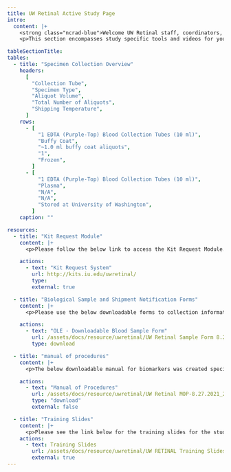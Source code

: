 ```yaml
---
title: UW Retinal Active Study Page
intro:
  content: |+
    <strong class="ncrad-blue">Welcome UW Retinal staff, coordinators, and PI's.</strong>
    <p>This section encompasses study specific tools and videos for your reference. If you have any questions, comments, or new ideas please contact NCRAD by <a href="mailto:alzstudy@iu.edu" class="link">email</a> or phone (800) 526-2839 or directly at (317) 278-1170.</p>

tableSectionTitle:
tables:
  - title: "Specimen Collection Overview"
    headers:
      [
        "Collection Tube",
        "Specimen Type",
        "Aliquot Volume",
        "Total Number of Aliquots",
        "Shipping Temperature",
      ]
    rows:
      - [
          "1 EDTA (Purple-Top) Blood Collection Tubes (10 ml)",
          "Buffy Coat",
          "~1.0 ml buffy coat aliquots",
          "1",
          "Frozen",
        ]
      - [
          "1 EDTA (Purple-Top) Blood Collection Tubes (10 ml)",
          "Plasma",
          "N/A",
          "N/A",
          "Stored at University of Washington",
        ]
    caption: ""

resources:
  - title: "Kit Request Module"
    content: |+
      <p>Please follow the below link to access the Kit Request Module. This link will direct you to a REDCap database where study coordinators and staff may request kits, individual supplies, and/or labels. Study related sites will use the same link for ordering supplies related to blood-based samples and for CSF. Please allow a total of two weeks for kit requests to be compiled and delivered to your site.</p>

    actions:
      - text: "Kit Request System"
        url: http://kits.iu.edu/uwretinal/
        type:
        external: true

  - title: "Biological Sample and Shipment Notification Forms"
    content: |+
      <p>Please use the below downloadable forms to collection information on specimen patient demographics, collection, and processing. We respectfully ask that all completed forms be emailed (alzstudy@iu.edu) or faxed (317-321-2003) prior to shipment. If you complete the form on the website, you can choose to have it emailed automatically to us. We also ask that all shipments include a hard copy of each sample form.</p>

    actions:
      - text: "OLE - Downloadable Blood Sample Form"
        url: /assets/docs/resource/uwretinal/UW Retinal Sample Form 8.27.2021_20210907093624_139545.pdf
        type: download

  - title: "manual of procedures"
    content: |+
      <p>The below downloadable manual for biomarkers was created specifically for the study. Please feel free to explore the manuals through the hyperlinked “Table of Contents”. Questions concerning any part of the manual may be directed to NCRAD at (alzstudy@iu.edu or 800-526-2839) for further clarification.</p>

    actions:
      - text: "Manual of Procedures"
        url: /assets/docs/resource/uwretinal/UW Retinal MOP-8.27.2021_20210907093624_139782.pdf
        type: "download"
        external: false

  - title: "Training Slides"
    content: |+
      <p>Please see the link below for the training slides for the study.</p>
    actions:
      - text: Training Slides
        url: /assets/docs/resource/uwretinal/UW RETINAL Training Slides-8.26.2021 (final).pptx
        external: true
---
```

